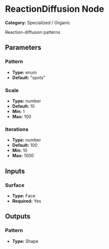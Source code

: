 
# ReactionDiffusion Node

**Category:** Specialized / Organic

Reaction-diffusion patterns

## Parameters


### Pattern
- **Type:** enum
- **Default:** "spots"





### Scale
- **Type:** number
- **Default:** 10
- **Min:** 1
- **Max:** 100



### Iterations
- **Type:** number
- **Default:** 100
- **Min:** 10
- **Max:** 1000



## Inputs


### Surface
- **Type:** Face
- **Required:** Yes



## Outputs


### Pattern
- **Type:** Shape




